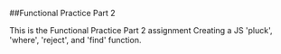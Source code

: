 ##Functional Practice Part 2

This is the Functional Practice Part 2 assignment
Creating a JS 'pluck', 'where', 'reject', and 'find' function.

